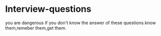 # Interview-questions

you are dangerous if you don't know the answer of these questions.know them,remeber them,get them.